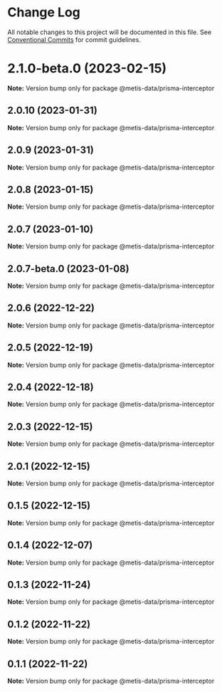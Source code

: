 # Change Log

All notable changes to this project will be documented in this file.
See [Conventional Commits](https://conventionalcommits.org) for commit guidelines.

# 2.1.0-beta.0 (2023-02-15)

**Note:** Version bump only for package @metis-data/prisma-interceptor





## 2.0.10 (2023-01-31)

**Note:** Version bump only for package @metis-data/prisma-interceptor





## 2.0.9 (2023-01-31)

**Note:** Version bump only for package @metis-data/prisma-interceptor





## 2.0.8 (2023-01-15)

**Note:** Version bump only for package @metis-data/prisma-interceptor





## 2.0.7 (2023-01-10)

**Note:** Version bump only for package @metis-data/prisma-interceptor





## 2.0.7-beta.0 (2023-01-08)

**Note:** Version bump only for package @metis-data/prisma-interceptor





## 2.0.6 (2022-12-22)

**Note:** Version bump only for package @metis-data/prisma-interceptor





## 2.0.5 (2022-12-19)

**Note:** Version bump only for package @metis-data/prisma-interceptor





## 2.0.4 (2022-12-18)

**Note:** Version bump only for package @metis-data/prisma-interceptor





## 2.0.3 (2022-12-15)

**Note:** Version bump only for package @metis-data/prisma-interceptor





## 2.0.1 (2022-12-15)

**Note:** Version bump only for package @metis-data/prisma-interceptor





## 0.1.5 (2022-12-15)

**Note:** Version bump only for package @metis-data/prisma-interceptor





## 0.1.4 (2022-12-07)

**Note:** Version bump only for package @metis-data/prisma-interceptor





## 0.1.3 (2022-11-24)

**Note:** Version bump only for package @metis-data/prisma-interceptor





## 0.1.2 (2022-11-22)

**Note:** Version bump only for package @metis-data/prisma-interceptor

## 0.1.1 (2022-11-22)

**Note:** Version bump only for package @metis-data/prisma-interceptor
